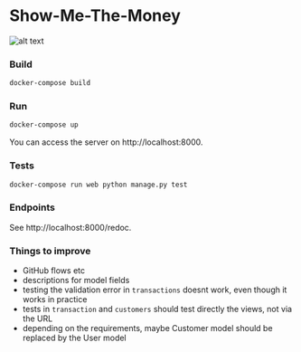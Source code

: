 # Show-Me-The-Money

![alt text](https://media.giphy.com/media/9HQRIttS5C4Za/giphy.gif)

### Build
```bash
docker-compose build
```

### Run
```bash
docker-compose up
```
You can access the server on http://localhost:8000.

### Tests
```bash
docker-compose run web python manage.py test
```

### Endpoints
See http://localhost:8000/redoc.

### Things to improve
- GitHub flows etc
- descriptions for model fields
- testing the validation error in `transactions` doesnt work, even though it works in practice
- tests in `transaction` and `customers` should test directly the views, not via the URL
- depending on the requirements, maybe Customer model should be replaced by the User model
